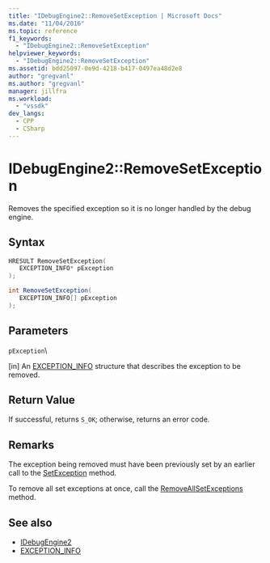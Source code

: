 ```yaml
---
title: "IDebugEngine2::RemoveSetException | Microsoft Docs"
ms.date: "11/04/2016"
ms.topic: reference
f1_keywords:
  - "IDebugEngine2::RemoveSetException"
helpviewer_keywords:
  - "IDebugEngine2::RemoveSetException"
ms.assetid: bdd25097-0e9d-4218-b417-0497ea48d2e8
author: "gregvanl"
ms.author: "gregvanl"
manager: jillfra
ms.workload:
  - "vssdk"
dev_langs:
  - CPP
  - CSharp
---
```

# IDebugEngine2::RemoveSetException
Removes the specified exception so it is no longer handled by the debug engine.

## Syntax

```cpp
HRESULT RemoveSetException( 
   EXCEPTION_INFO* pException
);
```

```csharp
int RemoveSetException( 
   EXCEPTION_INFO[] pException
);
```

## Parameters
 `pException`\

 [in] An [EXCEPTION_INFO](../../../extensibility/debugger/reference/exception-info.md) structure that describes the exception to be removed.

## Return Value
 If successful, returns `S_OK`; otherwise, returns an error code.

## Remarks
 The exception being removed must have been previously set by an earlier call to the [SetException](../../../extensibility/debugger/reference/idebugengine2-setexception.md) method.

 To remove all set exceptions at once, call the [RemoveAllSetExceptions](../../../extensibility/debugger/reference/idebugengine2-removeallsetexceptions.md) method.

## See also
- [IDebugEngine2](../../../extensibility/debugger/reference/idebugengine2.md)
- [EXCEPTION_INFO](../../../extensibility/debugger/reference/exception-info.md)
